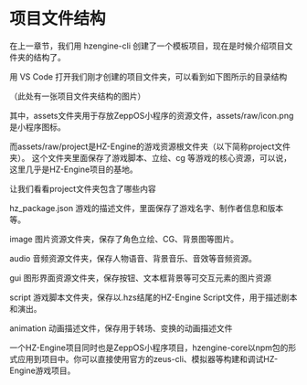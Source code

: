 # 项目文件结构
在上一章节，我们用 hzengine-cli 创建了一个模板项目，现在是时候介绍项目文件夹的结构了。

用 VS Code 打开我们刚才创建的项目文件夹，可以看到如下图所示的目录结构

（此处有一张项目文件夹结构的图片）

其中，assets文件夹用于存放ZeppOS小程序的资源文件，assets/raw/icon.png是小程序图标。

而assets/raw/project是HZ-Engine的游戏资源根文件夹（以下简称project文件夹）。
这个文件夹里面保存了游戏脚本、立绘、cg 等游戏的核心资源，可以说，这里几乎是HZ-Engine项目的基地。

让我们看看project文件夹包含了哪些内容

hz_package.json 游戏的描述文件，里面保存了游戏名字、制作者信息和版本等。

image 图片资源文件夹，保存了角色立绘、CG、背景图等图片。

audio 音频资源文件夹，保存人物语音、背景音乐、音效等音频资源。

gui 图形界面资源文件夹，保存按钮、文本框背景等可交互元素的图片资源

script 游戏脚本文件夹，保存以.hzs结尾的HZ-Engine Script文件，用于描述剧本和演出。

animation 动画描述文件，保存用于转场、变换的动画描述文件



一个HZ-Engine项目同时也是ZeppOS小程序项目，hzengine-core以npm包的形式应用到项目中。你可以直接使用官方的zeus-cli、模拟器等构建和调试HZ-Engine游戏项目。
